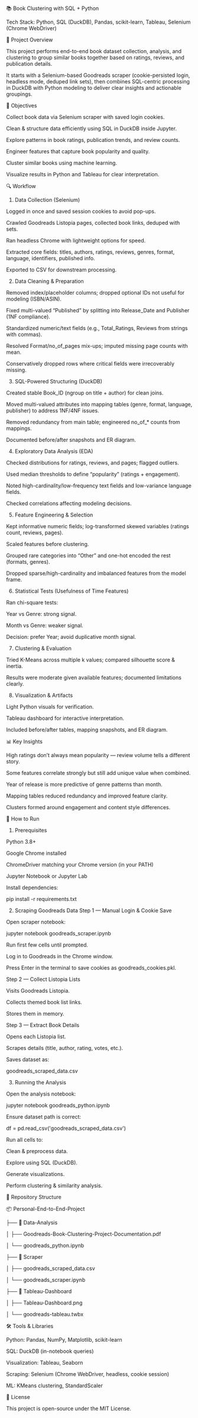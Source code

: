 📚 Book Clustering with SQL + Python

Tech Stack:
Python, SQL (DuckDB), Pandas, scikit-learn, Tableau, Selenium (Chrome WebDriver)

📌 Project Overview

This project performs end-to-end book dataset collection, analysis, and clustering to group similar books together based on ratings, reviews, and publication details.

It starts with a Selenium-based Goodreads scraper (cookie-persisted login, headless mode, deduped link sets), then combines SQL-centric processing in DuckDB with Python modeling to deliver clear insights and actionable groupings.

🎯 Objectives

Collect book data via Selenium scraper with saved login cookies.

Clean & structure data efficiently using SQL in DuckDB inside Jupyter.

Explore patterns in book ratings, publication trends, and review counts.

Engineer features that capture book popularity and quality.

Cluster similar books using machine learning.

Visualize results in Python and Tableau for clear interpretation.

🔍 Workflow
1. Data Collection (Selenium)

Logged in once and saved session cookies to avoid pop-ups.

Crawled Goodreads Listopia pages, collected book links, deduped with sets.

Ran headless Chrome with lightweight options for speed.

Extracted core fields: titles, authors, ratings, reviews, genres, format, language, identifiers, published info.

Exported to CSV for downstream processing.

2. Data Cleaning & Preparation

Removed index/placeholder columns; dropped optional IDs not useful for modeling (ISBN/ASIN).

Fixed multi-valued “Published” by splitting into Release_Date and Publisher (1NF compliance).

Standardized numeric/text fields (e.g., Total_Ratings, Reviews from strings with commas).

Resolved Format/no_of_pages mix-ups; imputed missing page counts with mean.

Conservatively dropped rows where critical fields were irrecoverably missing.

3. SQL-Powered Structuring (DuckDB)

Created stable Book_ID (ngroup on title + author) for clean joins.

Moved multi-valued attributes into mapping tables (genre, format, language, publisher) to address 1NF/4NF issues.

Removed redundancy from main table; engineered no_of_* counts from mappings.

Documented before/after snapshots and ER diagram.

4. Exploratory Data Analysis (EDA)

Checked distributions for ratings, reviews, and pages; flagged outliers.

Used median thresholds to define “popularity” (ratings + engagement).

Noted high-cardinality/low-frequency text fields and low-variance language fields.

Checked correlations affecting modeling decisions.

5. Feature Engineering & Selection

Kept informative numeric fields; log-transformed skewed variables (ratings count, reviews, pages).

Scaled features before clustering.

Grouped rare categories into “Other” and one-hot encoded the rest (formats, genres).

Dropped sparse/high-cardinality and imbalanced features from the model frame.

6. Statistical Tests (Usefulness of Time Features)

Ran chi-square tests:

Year vs Genre: strong signal.

Month vs Genre: weaker signal.

Decision: prefer Year; avoid duplicative month signal.

7. Clustering & Evaluation

Tried K-Means across multiple k values; compared silhouette score & inertia.

Results were moderate given available features; documented limitations clearly.

8. Visualization & Artifacts

Light Python visuals for verification.

Tableau dashboard for interactive interpretation.

Included before/after tables, mapping snapshots, and ER diagram.

📊 Key Insights

High ratings don’t always mean popularity — review volume tells a different story.

Some features correlate strongly but still add unique value when combined.

Year of release is more predictive of genre patterns than month.

Mapping tables reduced redundancy and improved feature clarity.

Clusters formed around engagement and content style differences.

🚀 How to Run
1. Prerequisites

Python 3.8+

Google Chrome installed

ChromeDriver matching your Chrome version (in your PATH)

Jupyter Notebook or Jupyter Lab

Install dependencies:

pip install -r requirements.txt

2. Scraping Goodreads Data
Step 1 — Manual Login & Cookie Save

Open scraper notebook:

jupyter notebook goodreads_scraper.ipynb


Run first few cells until prompted.

Log in to Goodreads in the Chrome window.

Press Enter in the terminal to save cookies as goodreads_cookies.pkl.

Step 2 — Collect Listopia Lists

Visits Goodreads Listopia.

Collects themed book list links.

Stores them in memory.

Step 3 — Extract Book Details

Opens each Listopia list.

Scrapes details (title, author, rating, votes, etc.).

Saves dataset as:

goodreads_scraped_data.csv

3. Running the Analysis

Open the analysis notebook:

jupyter notebook goodreads_python.ipynb


Ensure dataset path is correct:

df = pd.read_csv('goodreads_scraped_data.csv')


Run all cells to:

Clean & preprocess data.

Explore using SQL (DuckDB).

Generate visualizations.

Perform clustering & similarity analysis.

📂 Repository Structure

📦 Personal-End-to-End-Project

 ├── 📂 Data-Analysis

 │    ├── Goodreads-Book-Clustering-Project-Documentation.pdf
 
 │    └── goodreads_python.ipynb
 
 ├── 📂 Scraper
 
 │    ├── goodreads_scraped_data.csv
 
 │    └── goodreads_scraper.ipynb
 
 ├── 📂 Tableau-Dashboard
 
 │    ├── Tableau-Dashboard.png
 
 │    └── goodreads-tableau.twbx

🛠️ Tools & Libraries

Python: Pandas, NumPy, Matplotlib, scikit-learn

SQL: DuckDB (in-notebook queries)

Visualization: Tableau, Seaborn

Scraping: Selenium (Chrome WebDriver, headless, cookie session)

ML: KMeans clustering, StandardScaler

📜 License

This project is open-source under the MIT License.



